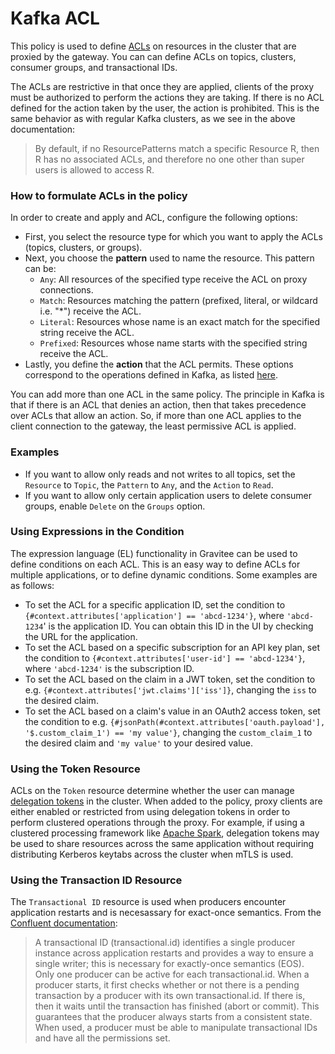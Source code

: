 # Kafka ACL

This policy is used to define [ACLs](https://kafka.apache.org/documentation/#security_authz) on resources in the cluster that are proxied by the gateway. You can can define ACLs on topics, clusters, consumer groups, and transactional IDs.

The ACLs are restrictive in that once they are applied, clients of the proxy must be authorized to perform the actions they are taking. If there is no ACL defined for the action taken by the user, the action is prohibited. This is the same behavior as with regular Kafka clusters, as we see in the above documentation:

> By default, if no ResourcePatterns match a specific Resource R, then R has no associated ACLs, and therefore no one other than super users is allowed to access R.

### How to formulate ACLs in the policy

In order to create and apply and ACL, configure the following options:

* First, you select the resource type for which you want to apply the ACLs (topics, clusters, or groups).
* Next, you choose the **pattern** used to name the resource. This pattern can be:
  * `Any`: All resources of the specified type receive the ACL on proxy connections.
  * `Match`: Resources matching the pattern (prefixed, literal, or wildcard i.e. "\*") receive the ACL.
  * `Literal`: Resources whose name is an exact match for the specified string receive the ACL.
  * `Prefixed`: Resources whose name starts with the specified string receive the ACL.
* Lastly, you define the **action** that the ACL permits. These options correspond to the operations defined in Kafka, as listed [here](https://docs.confluent.io/platform/current/security/authorization/acls/overview.html#operations).

You can add more than one ACL in the same policy. The principle in Kafka is that if there is an ACL that denies an action, then that takes precedence over ACLs that allow an action. So, if more than one ACL applies to the client connection to the gateway, the least permissive ACL is applied.

### Examples

* If you want to allow only reads and not writes to all topics, set the `Resource` to `Topic`, the `Pattern` to `Any`, and the `Action` to `Read`.
* If you want to allow only certain application users to delete consumer groups, enable `Delete` on the `Groups` option.

### Using Expressions in the Condition

The expression language (EL) functionality in Gravitee can be used to define conditions on each ACL. This is an easy way to define ACLs for multiple applications, or to define dynamic conditions. Some examples are as follows:

* To set the ACL for a specific application ID, set the condition to `{#context.attributes['application'] == 'abcd-1234'}`, where `'abcd-1234`' is the application ID. You can obtain this ID in the UI by checking the URL for the application.
* To set the ACL based on a specific subscription for an API key plan, set the condition to `{#context.attributes['user-id'] == 'abcd-1234'}`, where `'abcd-1234'` is the subscription ID.
* To set the ACL based on the claim in a JWT token, set the condition to e.g. `{#context.attributes['jwt.claims']['iss']}`, changing the `iss` to the desired claim.
* To set the ACL based on a claim's value in an OAuth2 access token, set the condition to e.g. `{#jsonPath(#context.attributes['oauth.payload'], '$.custom_claim_1') == 'my value'}`, changing the `custom_claim_1` to the desired claim and `'my value'` to your desired value. &#x20;

### Using the Token Resource

ACLs on the `Token` resource determine whether the user can manage [delegation tokens](https://docs.confluent.io/platform/current/security/authentication/delegation-tokens/overview.html#kafka-sasl-delegate-auth) in the cluster. When added to the policy, proxy clients are either enabled or restricted from using delegation tokens in order to perform clustered operations through the proxy. For example, if using a clustered processing framework like [Apache Spark](https://spark.apache.org/), delegation tokens may be used to share resources across the same application without requiring distributing Kerberos keytabs across the cluster when mTLS is used.

### Using the Transaction ID Resource

The `Transactional ID` resource is used when producers encounter application restarts and is necesassary for exact-once semantics. From the [Confluent documentation](https://docs.confluent.io/platform/current/security/authorization/acls/overview.html#resources):

> A transactional ID (transactional.id) identifies a single producer instance across application restarts and provides a way to ensure a single writer; this is necessary for exactly-once semantics (EOS). Only one producer can be active for each transactional.id. When a producer starts, it first checks whether or not there is a pending transaction by a producer with its own transactional.id. If there is, then it waits until the transaction has finished (abort or commit). This guarantees that the producer always starts from a consistent state. When used, a producer must be able to manipulate transactional IDs and have all the permissions set.
